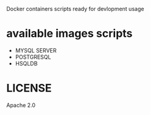 Docker containers scripts ready for devlopment usage 

# available images scripts
- MYSQL SERVER
- POSTGRESQL
- HSQLDB

# LICENSE
Apache 2.0

